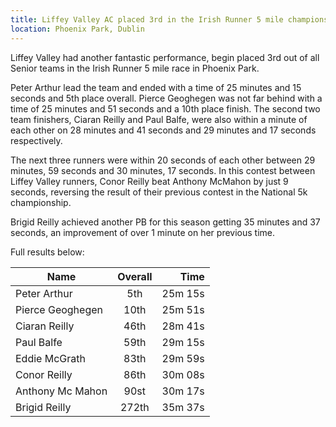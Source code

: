 ```yaml
---
title: Liffey Valley AC placed 3rd in the Irish Runner 5 mile championships.
location: Phoenix Park, Dublin
---
```

Liffey Valley had another fantastic performance, begin placed 3rd out of
all Senior teams in the Irish Runner 5 mile race in Phoenix Park. 

Peter Arthur lead the team and ended with a time of 25 minutes and 15 seconds and 
5th place overall. Pierce Geoghegen was not far behind with a time of 25 minutes
and 51 seconds and a 10th place finish. The second two team finishers, Ciaran Reilly
and Paul Balfe, were also within a minute of each other on 28 minutes and 41 seconds and
29 minutes and 17 seconds respectively. 

The next three runners were within 20 seconds of each other between 29 minutes, 59 seconds
and 30 minutes, 17 seconds. In this contest between Liffey Valley runners, Conor Reilly 
beat Anthony McMahon by just 9 seconds, reversing the result of their previous contest in
the National 5k championship. 
 
Brigid Reilly achieved another PB for this season getting 35 minutes and 37 seconds, an
improvement of over 1 minute on her previous time.

Full results below:

| Name             | Overall | Time    |
|------------------|:-------:|--------:|
| Peter Arthur     | 5th     | 25m 15s |
| Pierce Geoghegen    | 10th    | 25m 51s |
| Ciaran Reilly       | 46th    | 28m 41s |
| Paul Balfe       | 59th    | 29m 15s |
| Eddie McGrath    | 83th    | 29m 59s |
| Conor Reilly     | 86th    | 30m 08s |
| Anthony Mc Mahon | 90st    | 30m 17s |
| Brigid Reilly    | 272th   | 35m 37s |
